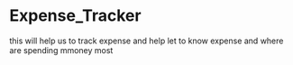 # Expense_Tracker

this will help us to track expense and help let to know expense and where are spending mmoney most
